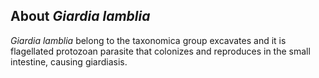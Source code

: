 About *Giardia lamblia* 
-----------------------

*Giardia lamblia* belong to the taxonomica group excavates and it is
flagellated protozoan parasite that colonizes and reproduces in the
small intestine, causing giardiasis.
